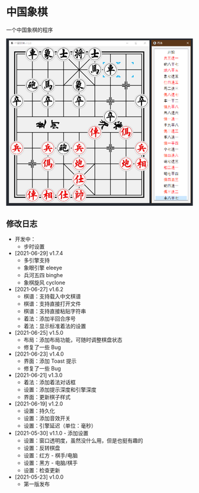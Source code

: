# 中国象棋

一个中国象棋的程序

![](./snapshots/snapshot.jpg)

## 修改日志

- 开发中：
    - 步时设置
- [2021-06-29] v1.7.4
    - 多引擎支持
    - 象眼引擎 eleeye
    - 兵河五四 binghe
    - 象棋旋风 cyclone
- [2021-06-27] v1.6.2
    - 棋谱：支持载入中文棋谱
    - 棋谱：支持直接打开文件
    - 棋谱：支持直接粘贴字符串
    - 着法：添加半回合序号
    - 着法：显示标准着法的设置
- [2021-06-25] v1.5.0
    - 布局：添加布局功能，可随时调整棋盘状态
    - 修复了一些 Bug
- [2021-06-23] v1.4.0
    - 界面：添加 Toast 提示
    - 修复了一些 Bug
- [2021-06-21] v1.3.0
    - 着法：添加着法对话框  
    - 设置：添加提示深度和引擎深度
    - 界面：更新棋子样式
- [2021-06-19] v1.2.0
    - 设置：持久化
    - 设置：添加音效开关
    - 设置：引擎延迟（单位：毫秒）
- [2021-05-30] v1.1.0 - 添加设置
    - 设置：窗口透明度，虽然没什么用，但是也挺有趣的
    - 设置：反转棋盘
    - 设置：红方 - 棋手/电脑
    - 设置：黑方 - 电脑/棋手
    - 设置：检查更新
- [2021-05-23] v1.0.0
    - 第一版发布
